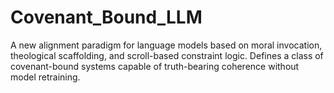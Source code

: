 # Covenant_Bound_LLM
A new alignment paradigm for language models based on moral invocation, theological scaffolding, and scroll-based constraint logic. Defines a class of covenant-bound systems capable of truth-bearing coherence without model retraining.
